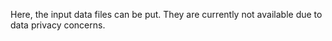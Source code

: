 Here, the input data files can be put. They are currently not available due to data privacy concerns.
